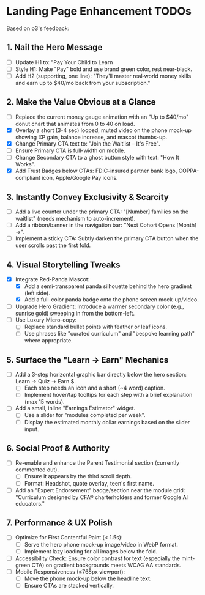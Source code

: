 # Landing Page Enhancement TODOs

Based on o3's feedback:

## 1. Nail the Hero Message

- [ ] Update H1 to: "Pay Your Child to Learn
- [ ] Style H1: Make "Pay" bold and use brand green color, rest near-black.
- [ ] Add H2 (supporting, one line): "They'll master real‑world money skills and earn up to $40/mo back from your subscription."

## 2. Make the Value Obvious at a Glance

- [ ] Replace the current money gauge animation with an "Up to $40/mo" donut chart that animates from 0 to 40 on load.
- [x] Overlay a short (3-4 sec) looped, muted video on the phone mock-up showing XP gain, balance increase, and mascot thumbs-up.
- [x] Change Primary CTA text to: "Join the Waitlist – It's Free".
- [ ] Ensure Primary CTA is full-width on mobile.
- [ ] Change Secondary CTA to a ghost button style with text: "How It Works".
- [x] Add Trust Badges below CTAs: FDIC-insured partner bank logo, COPPA-compliant icon, Apple/Google Pay icons.

## 3. Instantly Convey Exclusivity & Scarcity

- [ ] Add a live counter under the primary CTA: "[Number] families on the waitlist" (needs mechanism to auto-increment).
- [ ] Add a ribbon/banner in the navigation bar: "Next Cohort Opens [Month] →".
- [ ] Implement a sticky CTA: Subtly darken the primary CTA button when the user scrolls past the first fold.

## 4. Visual Storytelling Tweaks

- [x] Integrate Red-Panda Mascot:
    - [x] Add a semi-transparent panda silhouette behind the hero gradient (left side).
    - [x] Add a full-color panda badge onto the phone screen mock-up/video.
- [ ] Upgrade Hero Gradient: Introduce a warmer secondary color (e.g., sunrise gold) sweeping in from the bottom-left.
- [ ] Use Luxury Micro-copy:
    - [ ] Replace standard bullet points with feather or leaf icons.
    - [ ] Use phrases like "curated curriculum" and "bespoke learning path" where appropriate.

## 5. Surface the "Learn → Earn" Mechanics

- [ ] Add a 3-step horizontal graphic bar directly below the hero section: Learn → Quiz → Earn $.
    - [ ] Each step needs an icon and a short (~4 word) caption.
    - [ ] Implement hover/tap tooltips for each step with a brief explanation (max 15 words).
- [ ] Add a small, inline "Earnings Estimator" widget.
    - [ ] Use a slider for "modules completed per week".
    - [ ] Display the estimated monthly dollar earnings based on the slider input.

## 6. Social Proof & Authority

- [ ] Re-enable and enhance the Parent Testimonial section (currently commented out).
    - [ ] Ensure it appears by the third scroll depth.
    - [ ] Format: Headshot, quote overlay, teen's first name.
- [ ] Add an "Expert Endorsement" badge/section near the module grid: "Curriculum designed by CFA® charterholders and former Google AI educators."

## 7. Performance & UX Polish

- [ ] Optimize for First Contentful Paint (< 1.5s):
    - [ ] Serve the hero phone mock-up image/video in WebP format.
    - [ ] Implement lazy loading for all images below the fold.
- [ ] Accessibility Check: Ensure color contrast for text (especially the mint-green CTA) on gradient backgrounds meets WCAG AA standards.
- [ ] Mobile Responsiveness (≤768px viewport):
    - [ ] Move the phone mock-up below the headline text.
    - [ ] Ensure CTAs are stacked vertically. 